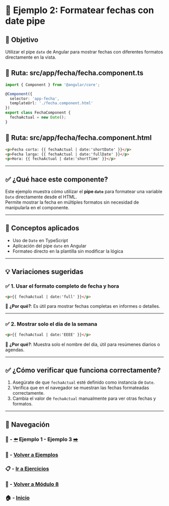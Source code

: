 # 🧪 Ejemplo 2: Formatear fechas con date pipe

## 🎯 Objetivo
Utilizar el pipe `date` de Angular para mostrar fechas con diferentes formatos directamente en la vista.

## 📁 Ruta: src/app/fecha/fecha.component.ts
```ts
import { Component } from '@angular/core';

@Component({
  selector: 'app-fecha',
  templateUrl: './fecha.component.html'
})
export class FechaComponent {
  fechaActual = new Date();
}
```

## 📁 Ruta: src/app/fecha/fecha.component.html
```html
<p>Fecha corta: {{ fechaActual | date:'shortDate' }}</p>
<p>Fecha larga: {{ fechaActual | date:'fullDate' }}</p>
<p>Hora: {{ fechaActual | date:'shortTime' }}</p>
```

---

## ✅ ¿Qué hace este componente?

Este ejemplo muestra cómo utilizar el **pipe `date`** para formatear una variable `Date` directamente desde el HTML.  
Permite mostrar la fecha en múltiples formatos sin necesidad de manipularla en el componente.

---

## 🧠 Conceptos aplicados

- Uso de `Date` en TypeScript
- Aplicación del pipe `date` en Angular
- Formateo directo en la plantilla sin modificar la lógica

---

## 💡 Variaciones sugeridas

### ✅ 1. Usar el formato completo de fecha y hora

```html
<p>{{ fechaActual | date:'full' }}</p>
```

📌 **¿Por qué?**: Es útil para mostrar fechas completas en informes o detalles.

---

### ✅ 2. Mostrar solo el día de la semana

```html
<p>{{ fechaActual | date:'EEEE' }}</p>
```

📌 **¿Por qué?**: Muestra solo el nombre del día, útil para resúmenes diarios o agendas.

---

## ✅ ¿Cómo verificar que funciona correctamente?

1. Asegúrate de que `fechaActual` esté definido como instancia de `Date`.
2. Verifica que en el navegador se muestran las fechas formateadas correctamente.
3. Cambia el valor de `fechaActual` manualmente para ver otras fechas y formatos.

---

## 🔁 Navegación

### 🧪 - [⬅️](./Ejemplo_1.md) Ejemplo 1 - Ejemplo 3 [➡️](./Ejemplo_3.md)

### 🧪 - [Volver a Ejemplos](../README.md)

### 📋 - [Ir a Ejercicios](../../Ejercicios/README.md)

### 📘 - [Volver a Módulo 8](../../Modulo_8.md)

### 🏠 - [Inicio](../../../README.md)

